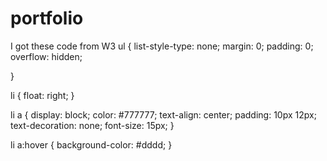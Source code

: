 # portfolio
I got these code from W3
ul {
  list-style-type: none;
  margin: 0;
  padding: 0;
  overflow: hidden;

}

li {
  float: right;
}

li a {
  display: block;
  color: #777777;
  text-align: center;
  padding: 10px 12px;
  text-decoration: none;
  font-size: 15px;
}


li a:hover {
  background-color: #dddd;
}

<!-- <input type="text" name="name" value="John Smith"><br>
          Email:<br>
          <input type="text" name="email" value="Example@gmail.com">
        </form>
        Message: <br>
        <textarea rows="20" cols="100">
        </textarea> -->
